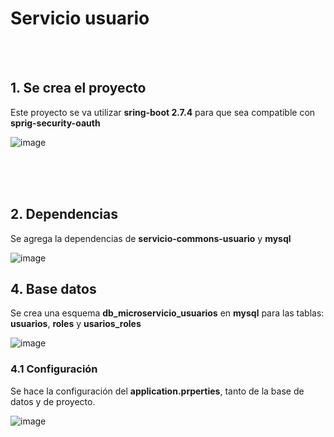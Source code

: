 # Servicio usuario 

<br>
<br>

## 1. Se crea el proyecto 

Este proyecto se va utilizar **sring-boot 2.7.4** para que sea compatible con **sprig-security-oauth**

![image](https://github.com/crodrigr/microservicios-spring-boot-confenalco/assets/31961588/57447fbf-f071-4110-abfc-4c1eb4ee46ea)

<br>
<br>
<br>

## 2. Dependencias

Se agrega la dependencias de **servicio-commons-usuario** y **mysql**

![image](https://github.com/crodrigr/microservicios-spring-boot-confenalco/assets/31961588/975a7c2b-7447-478e-89ad-ee4c09d9b75f)

## 4. Base datos 

Se crea una esquema **db_microservicio_usuarios** en **mysql** para las tablas: **usuarios**, **roles** y **usarios_roles**


![image](https://github.com/crodrigr/microservicios-spring-boot-confenalco/assets/31961588/b2fd0880-bf9d-4905-92c0-af0ca8724cd7)

### 4.1 Configuración

Se hace la configuración del **application.prperties**, tanto de la base de datos y de proyecto.

![image](https://github.com/crodrigr/microservicios-spring-boot-confenalco/assets/31961588/b035aec6-44e9-4b43-84e9-980935a20b85)


<br>
<br>
<br>
